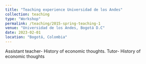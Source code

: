 ```yaml
---
title: "Teaching experience Universidad de los Andes"
collection: teaching
type: "Workshop"
permalink: /teaching/2015-spring-teaching-1
venue: "Universidad de los Andes, Bogotá D.C"
date: 2023-02-01
location: "Bogotá, Colombia"
---
```


 Assistant teacher- History of economic thoughts.
 Tutor- History of economic thoughts
